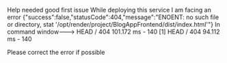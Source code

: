 
Help needed
good first issue
While deploying this service
I am facing an error {"success":false,"statusCode":404,"message":"ENOENT: no such file or directory, stat '/opt/render/project/BlogAppFrontend/dist/index.html'"}
In command window--->
HEAD / 404 101.172 ms - 140
[1] HEAD / 404 94.112 ms - 140

Please correct the error if possible 
